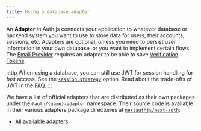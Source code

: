 ```yaml
---
title: Using a database adapter
---
```


An **Adapter** in Auth.js connects your application to whatever database or backend system you want to use to store data for users, their accounts, sessions, etc. Adapters are optional, unless you need to persist user information in your own database, or you want to implement certain flows. The [Email Provider](/getting-started/email-tutorial) requires an adapter to be able to save [Verification Tokens](/reference/adapters#verification-token).

:::tip
When using a database, you can still use JWT for session handling for fast access. See the [`session.strategy`](/reference/configuration/auth-config#session) option. Read about the trade-offs of JWT in the [FAQ](/concepts/faq#json-web-tokens).
:::

We have a list of official adapters that are distributed as their own packages under the `@auth/{name}-adapter` namespace. Their source code is available in their various adapters package directories at [`nextauthjs/next-auth`](https://github.com/nextauthjs/next-auth/tree/main/packages):

- [All available adapters](/reference/adapters)

